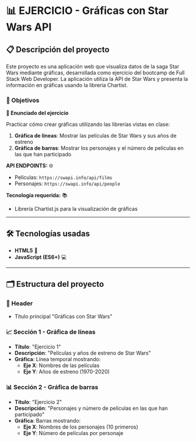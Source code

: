 # 📊 EJERCICIO - Gráficas con Star Wars API

## 📋 Descripción del proyecto

Este proyecto es una aplicación web que visualiza datos de la saga Star Wars mediante gráficas, desarrollada como ejercicio del bootcamp de Full Stack Web Developer. La aplicación utiliza la API de Star Wars y presenta la información en gráficas usando la librería Chartist.

### 🎯 Objetivos

**🧾 Enunciado del ejercicio**

Practicar cómo crear gráficas utilizando las librerías vistas en clase:

1. **Gráfica de líneas**: Mostrar las películas de Star Wars y sus años de estreno
2. **Gráfica de barras**: Mostrar los personajes y el número de películas en las que han participado

**API ENDPOINTS:** 🌐
- Películas: `https://swapi.info/api/films`
- Personajes: `https://swapi.info/api/people`

**Tecnología requerida:** 📚
- Librería Chartist.js para la visualización de gráficas

---

## 🛠️ Tecnologías usadas

- **HTML5** 📝
- **JavaScript (ES6+)** 💻


---

## 🗂️ Estructura del proyecto

### 🎪 Header
- Título principal "Gráficas con Star Wars"

### 📈 Sección 1 - Gráfica de líneas
- **Título**: "Ejercicio 1"
- **Descripción**: "Películas y años de estreno de Star Wars"
- **Gráfica**: Línea temporal mostrando:
  - **Eje X**: Nombres de las películas
  - **Eje Y**: Años de estreno (1970-2020)

### 📊 Sección 2 - Gráfica de barras
- **Título**: "Ejercicio 2"
- **Descripción**: "Personajes y número de películas en las que han participado"
- **Gráfica**: Barras mostrando:
  - **Eje X**: Nombres de los personajes (10 primeros)
  - **Eje Y**: Número de películas por personaje
